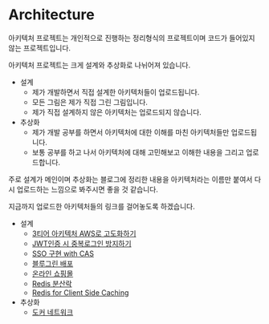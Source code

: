# Architecture

아키텍처 프로젝트는 개인적으로 진행하는 정리형식의 프로젝트이며 코드가 들어있지 않는 프로젝트입니다. 

아키텍처 프로젝트는 크게 설계와 추상화로 나뉘어져 있습니다. 

- 설계
  - 제가 개발하면서 직접 설계한 아키텍처들이 업로드됩니다.
  - 모든 그림은 제가 직접 그린 그림입니다.
  - 제가 직접 설계하지 않은 아키텍처는 업로드되지 않습니다.
- 추상화
  - 제가 개발 공부를 하면서 아키텍처에 대한 이해를 마친 아키텍처들만 업로드됩니다.
  - 보통 공부를 하고 나서 아키텍처에 대해 고민해보고 이해한 내용을 그리고 업로드합니다.

 주로 설계가 메인이며 추상화는 블로그에 정리한 내용을 아키텍처라는 이름만 붙여서 다시 업로드하는 느낌으로 봐주시면 좋을 것 같습니다. 

 지금까지 업로드한 아키텍처들의 링크를 걸어놓도록 하겠습니다. 

- 설계
  - [3티어 아키텍처 AWS로 고도화하기](https://github.com/garlicpollpoll/Architecture/tree/main/%EC%84%A4%EA%B3%84/3%ED%8B%B0%EC%96%B4%EC%95%84%ED%82%A4%ED%85%8D%EC%B2%98)
  - [JWT인증 시 중복로그인 방지하기](https://github.com/garlicpollpoll/Architecture/tree/main/%EC%84%A4%EA%B3%84/JWT%EC%A4%91%EB%B3%B5%EB%A1%9C%EA%B7%B8%EC%9D%B8%EB%B0%A9%EC%A7%80)
  - [SSO 구현 with CAS](https://github.com/garlicpollpoll/Architecture/tree/main/%EC%84%A4%EA%B3%84/SSO%EB%A1%9C%EA%B7%B8%EC%9D%B8)
  - [블루그린 배포](https://github.com/garlicpollpoll/Architecture/tree/main/%EC%84%A4%EA%B3%84/%EB%B8%94%EB%A3%A8%EA%B7%B8%EB%A6%B0%EB%B0%B0%ED%8F%AC)
  - [온라인 쇼핑몰](https://github.com/garlicpollpoll/Architecture/tree/main/%EC%84%A4%EA%B3%84/%EC%98%A8%EB%9D%BC%EC%9D%B8%EC%87%BC%ED%95%91%EB%AA%B0)
  - [Redis 분산락](https://github.com/garlicpollpoll/Architecture/tree/main/%EC%84%A4%EA%B3%84/Redis%20%EB%B6%84%EC%82%B0%EB%9D%BD)
  - [Redis for Client Side Caching](https://github.com/garlicpollpoll/Architecture/tree/main/%EC%84%A4%EA%B3%84/Redis%20for%20Client%20Side%20Caching)
- 추상화
  - [도커 네트워크](https://github.com/garlicpollpoll/Architecture/tree/main/%EC%B6%94%EC%83%81%ED%99%94/%EB%8F%84%EC%BB%A4/%EB%84%A4%ED%8A%B8%EC%9B%8C%ED%81%AC) 
